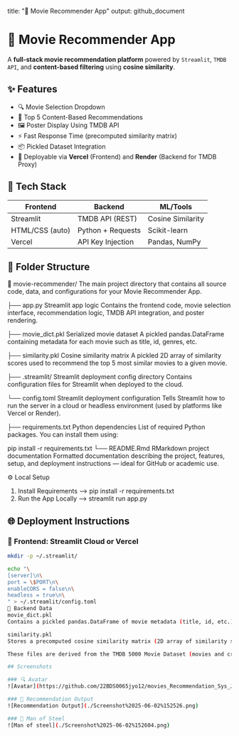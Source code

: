 
title: "🎥 Movie Recommender App"
output: github_document

# 🎥 Movie Recommender App

A **full-stack movie recommendation platform** powered by `Streamlit`, `TMDB API`, and **content-based filtering** using **cosine similarity**.

## ✨ Features

- 🔍 Movie Selection Dropdown  
- 🎯 Top 5 Content-Based Recommendations  
- 🖼️ Poster Display Using TMDB API  
- ⚡ Fast Response Time (precomputed similarity matrix)  
- 📦 Pickled Dataset Integration  
- 🚀 Deployable via **Vercel** (Frontend) and **Render** (Backend for TMDB Proxy)

## 🧪 Tech Stack

| Frontend        | Backend           | ML/Tools        |
|----------------|-------------------|-----------------|
| Streamlit      | TMDB API (REST)   | Cosine Similarity |
| HTML/CSS (auto)| Python + Requests | Scikit-learn     |
| Vercel         | API Key Injection | Pandas, NumPy    |

## 📂 Folder Structure

📁 movie-recommender/
The main project directory that contains all source code, data, and configurations for your Movie Recommender App.

├── app.py
Streamlit app logic
Contains the frontend code, movie selection interface, recommendation logic, TMDB API integration, and poster rendering.

├── movie_dict.pkl
Serialized movie dataset
A pickled pandas.DataFrame containing metadata for each movie such as title, id, genres, etc.

├── similarity.pkl
Cosine similarity matrix
A pickled 2D array of similarity scores used to recommend the top 5 most similar movies to a given movie.

├── .streamlit/
Streamlit deployment config directory
Contains configuration files for Streamlit when deployed to the cloud.

└── config.toml
Streamlit deployment configuration
Tells Streamlit how to run the server in a cloud or headless environment (used by platforms like Vercel or Render).

├── requirements.txt
Python dependencies
List of required Python packages. You can install them using:

pip install -r requirements.txt
└── README.Rmd
RMarkdown project documentation
Formatted documentation describing the project, features, setup, and deployment instructions — ideal for GitHub or academic use.

⚙️ Local Setup
1. Install Requirements --> pip install -r requirements.txt
2. Run the App Locally --> streamlit run app.py

## 🌐 Deployment Instructions

### 🔹 Frontend: Streamlit Cloud or Vercel

```bash
mkdir -p ~/.streamlit/

echo "\
[server]\n\
port = \$PORT\n\
enableCORS = false\n\
headless = true\n\
" > ~/.streamlit/config.toml
💾 Backend Data
movie_dict.pkl
Contains a pickled pandas.DataFrame of movie metadata (title, id, etc.).

similarity.pkl
Stores a precomputed cosine similarity matrix (2D array of similarity scores between movies).

These files are derived from the TMDB 5000 Movie Dataset (movies and credits) and processed using a Jupyter Notebook pipeline.

## Screenshots

### 🔍 Avatar
![Avatar](https://github.com/22BDS0065jyo12/movies_Recommendation_Sys_Jyothsna12/blob/main/Screenshot%202025-06-02%20152507.png?raw=true)

### 🎯 Recommendation Output
![Recommendation Output](./Screenshot%2025-06-02%152526.png)

### 🎯 Man of Steel
![Man of steel](./Screenshot%2025-06-02%152604.png)
